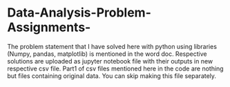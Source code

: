 # Data-Analysis-Problem-Assignments-
The problem statement that I have solved here with python using libraries (Numpy, pandas, matplotlib) is mentioned in the word doc.
Respective solutions are uploaded as jupyter notebook file with their outputs in new respective csv file.
Part1 of csv files mentioned here in the code are nothing but files containing original data. You can skip making this file separately.
